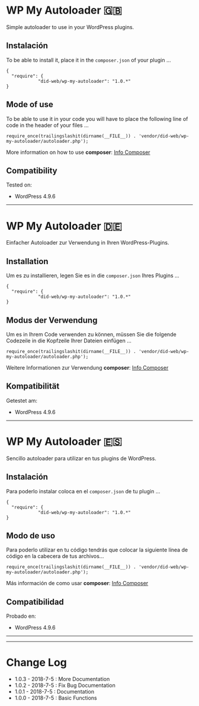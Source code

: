 # WP My Autoloader :gb:

Simple autoloader to use in your WordPress plugins.

## Instalación

To be able to install it, place it in the `composer.json` of your plugin ...

```
{
  "require": {
            "did-web/wp-my-autoloader": "1.0.*"
}
```

## Mode of use

To be able to use it in your code you will have to place the following line of code in the header of your files ...


```
require_once(trailingslashit(dirname(__FILE__)) . 'vendor/did-web/wp-my-autoloader/autoloader.php');

```

More information on how to use **composer**: [Info Composer](https://getcomposer.org/)

## Compatibility

Tested on:

* WordPress 4.9.6

---

# WP My Autoloader :de:

Einfacher Autoloader zur Verwendung in Ihren WordPress-Plugins.

## Installation

Um es zu installieren, legen Sie es in die `composer.json` Ihres Plugins ...

```
{
  "require": {
            "did-web/wp-my-autoloader": "1.0.*"
}
```

## Modus der Verwendung

Um es in Ihrem Code verwenden zu können, müssen Sie die folgende Codezeile in die Kopfzeile Ihrer Dateien einfügen ...


```
require_once(trailingslashit(dirname(__FILE__)) . 'vendor/did-web/wp-my-autoloader/autoloader.php');

```

Weitere Informationen zur Verwendung  **composer**: [Info Composer](https://getcomposer.org/)

## Kompatibilität

Getestet am:

* WordPress 4.9.6

---

# WP My Autoloader :es:

Sencillo autoloader para utilizar en tus plugins de WordPress.

## Instalación

Para poderlo instalar coloca en el `composer.json` de tu plugin ...

```
{
  "require": {
            "did-web/wp-my-autoloader": "1.0.*"
}
```

## Modo de uso

Para poderlo utilizar en tu código tendrás que colocar la siguiente línea de código en la cabecera de tus archivos...


```
require_once(trailingslashit(dirname(__FILE__)) . 'vendor/did-web/wp-my-autoloader/autoloader.php');

```

Más información de como usar **composer**: [Info Composer](https://getcomposer.org/)

## Compatibilidad

Probado en:

* WordPress 4.9.6

---
---

# Change Log

* 1.0.3 - 2018-7-5 : More Documentation
* 1.0.2 - 2018-7-5 : Fix Bug Documentation
* 1.0.1 - 2018-7-5 : Documentation
* 1.0.0 - 2018-7-5 : Basic Functions
